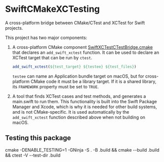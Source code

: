 # SwiftCMakeXCTesting

A cross-platform bridge between CMake/CTest and XCTest for Swift projects.

This project has two major components:

1. A cross-platform CMake component
   [SwiftXCTestCTestBridge.cmake](https://github.com/hylo-lang/SwiftCMakeXCTesting/blob/main/cmake/SwiftXCTestCTestBridge.cmake)
   that declares an `add_swift_xctest` function.  It can be used to
   declare an XCTest target that can be run by `ctest`.
   
   ```cmake
   add_swift_xctest(${test_target} ${testee} ${test_files})
   ```

   `testee` can name an Application bundle target on macOS, but for
   cross-platform CMake code it must be a library target.  If it is a
   shared library, its `FRAMEWORK` property must be set to `TRUE`.
   
2. A tool that finds XCTest cases and test methods, and generates a
   main.swift to run them.  This functionality is built into the Swift
   Package Manager and Xcode, which is why it is needed for other
   build systems, and is not CMake-specific.  It is used automatically
   by the `add_swift_xctest` function described above when not
   building on macOS.

## Testing this package

cmake -DENABLE_TESTING=1 -GNinja -S . -B .build && cmake --build .build && ctest -V --test-dir .build
